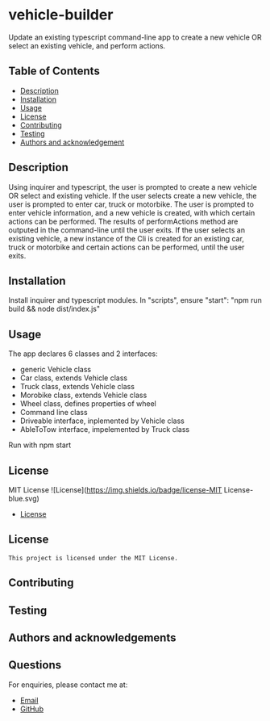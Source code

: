 # vehicle-builder

Update an existing typescript command-line app to create a new vehicle OR select an existing vehicle, and perform actions.

## Table of Contents

  - [Description](#description)
  - [Installation](#installation)
  - [Usage](#usage)
  - [License](#license)
  - [Contributing](#contributing)
  - [Testing](#testing)
  - [Authors and acknowledgement](#authors-and-acknowledgement)
    
## Description

Using inquirer and typescript, the user is prompted to create a new vehicle OR select and existing vehicle. If the user selects create a new vehicle, the user is prompted to enter car, truck or motorbike. The user is prompted to enter vehicle information, and a new vehicle is created, with which certain actions can be performed. The results of performActions method are outputed in the command-line until the user exits. If the user selects an existing vehicle, a new instance of the Cli is created for an existing car, truck or motorbike and certain actions can be performed, until the user exits.

## Installation

Install inquirer and typescript modules. In "scripts", ensure "start": "npm run build && node dist/index.js"

## Usage

The app declares 6 classes and 2 interfaces:

 - generic Vehicle class
 - Car class, extends Vehicle class
 - Truck class, extends Vehicle class 
 - Morobike class, extends Vehicle class
 - Wheel class, defines properties of wheel
 - Command line class
 - Driveable interface, inplemented by Vehicle class
 - AbleToTow interface, impelemented by Truck class

 Run with npm start

## License

MIT License
![License](https://img.shields.io/badge/license-MIT License-blue.svg)

* [License](#license)

## License
    This project is licensed under the MIT License.
    
## Contributing


## Testing


## Authors and acknowledgements


## Questions

For enquiries, please contact me at:
   - [Email](#email)
   - [GitHub](#github)
